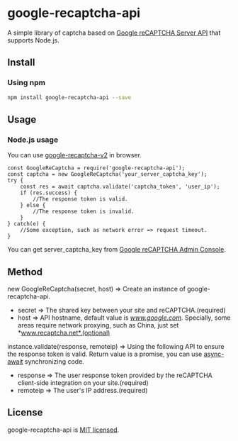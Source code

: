# google-recaptcha-api
A simple library of captcha based on [Google reCAPTCHA Server API](https://developers.google.com/recaptcha/docs/verify) that supports Node.js.

## Install
### Using npm
```bash
npm install google-recaptcha-api --save
```

## Usage
### Node.js usage
You can use [google-recaptcha-v2](https://github.com/AmoyDreamer/google-recaptcha-v2) in browser.
```
const GoogleReCaptcha = require('google-recaptcha-api');
const captcha = new GoogleReCaptcha('your_server_captcha_key');
try {
    const res = await captcha.validate('captcha_token', 'user_ip');
    if (res.success) {
        //The response token is valid.
    } else {
        //The response token is invalid.
    }
} catch(e) {
    //Some exception, such as network error => request timeout.
}
```
You can get server_captcha_key from [Google reCAPTCHA Admin Console](https://www.google.com/recaptcha/admin/).


## Method
new GoogleReCaptcha(secret, host) => Create an instance of google-recaptcha-api.
- secret => The shared key between your site and reCAPTCHA.(required)
- host => API hostname, default value is *www.google.com*. Specially, some areas require network proxying, such as China, just set *www.recaptcha.net*.(optional)

instance.validate(response, remoteip) => Using the following API to ensure the response token is valid. Return value is a promise, you can use [async-await](https://developer.mozilla.org/en-US/docs/Web/JavaScript/Reference/Statements/async_function) synchronizing code.
- response => The user response token provided by the reCAPTCHA client-side integration on your site.(required)
- remoteip => The user's IP address.(required)

## License
google-recaptcha-api is [MIT licensed](https://github.com/AmoyDreamer/google-recaptcha-api/blob/master/LICENSE).

